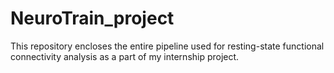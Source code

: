 # NeuroTrain_project
This repository encloses the entire pipeline used for resting-state functional connectivity analysis as a part of my internship project.
